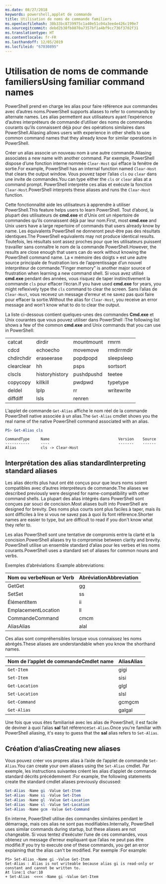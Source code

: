 ```yaml
---
ms.date: 08/27/2018
keywords: powershell,applet de commande
title: Utilisation de noms de commande familiers
ms.openlocfilehash: 30b33bc8739975c1a40e51c04a3ee4e426c199e7
ms.sourcegitcommit: debd2b38fb8070a7357bf1a4bf9cc736f3702f31
ms.translationtype: HT
ms.contentlocale: fr-FR
ms.lasthandoff: 12/05/2019
ms.locfileid: "67030895"
---
```

# <a name="using-familiar-command-names"></a><span data-ttu-id="d30bb-103">Utilisation de noms de commande familiers</span><span class="sxs-lookup"><span data-stu-id="d30bb-103">Using familiar command names</span></span>

<span data-ttu-id="d30bb-104">PowerShell prend en charge les alias pour faire référence aux commandes avec d’autres noms.</span><span class="sxs-lookup"><span data-stu-id="d30bb-104">PowerShell supports aliases to refer to commands by alternate names.</span></span> <span data-ttu-id="d30bb-105">Les alias permettent aux utilisateurs ayant l’expérience d’autres interpréteurs de commande d’utiliser des noms de commandes courants qu’ils connaissent déjà pour des opérations similaires dans PowerShell.</span><span class="sxs-lookup"><span data-stu-id="d30bb-105">Aliasing allows users with experience in other shells to use common command names that they already know for similar operations in PowerShell.</span></span>

<span data-ttu-id="d30bb-106">Créer un alias associe un nouveau nom à une autre commande.</span><span class="sxs-lookup"><span data-stu-id="d30bb-106">Aliasing associates a new name with another command.</span></span> <span data-ttu-id="d30bb-107">Par exemple, PowerShell dispose d’une fonction interne nommée `Clear-Host` qui efface la fenêtre de sortie.</span><span class="sxs-lookup"><span data-stu-id="d30bb-107">For example, PowerShell has an internal function named `Clear-Host` that clears the output window.</span></span> <span data-ttu-id="d30bb-108">Vous pouvez taper l’alias `cls` ou `clear` dans une invite de commandes.</span><span class="sxs-lookup"><span data-stu-id="d30bb-108">You can type either the `cls` or `clear` alias at a command prompt.</span></span> <span data-ttu-id="d30bb-109">PowerShell interprète ces alias et exécute la fonction `Clear-Host`.</span><span class="sxs-lookup"><span data-stu-id="d30bb-109">PowerShell interprets these aliases and runs the `Clear-Host` function.</span></span>

<span data-ttu-id="d30bb-110">Cette fonctionnalité aide les utilisateurs à apprendre à utiliser PowerShell.</span><span class="sxs-lookup"><span data-stu-id="d30bb-110">This feature helps users to learn PowerShell.</span></span> <span data-ttu-id="d30bb-111">Tout d’abord, la plupart des utilisateurs de **cmd.exe** et d’Unix ont un répertoire de commandes qu’ils connaissent déjà par leur nom.</span><span class="sxs-lookup"><span data-stu-id="d30bb-111">First, most **cmd.exe** and Unix users have a large repertoire of commands that users already know by name.</span></span> <span data-ttu-id="d30bb-112">Les équivalents PowerShell ne donneront peut-être pas des résultats identiques.</span><span class="sxs-lookup"><span data-stu-id="d30bb-112">The PowerShell equivalents may not produce identical results.</span></span> <span data-ttu-id="d30bb-113">Toutefois, les résultats sont assez proches pour que les utilisateurs puissent travailler sans connaître le nom de la commande PowerShell.</span><span class="sxs-lookup"><span data-stu-id="d30bb-113">However, the results are close enough that users can do work without knowing the PowerShell command name.</span></span> <span data-ttu-id="d30bb-114">La « mémoire des doigts » est une autre source principale de frustration lors de l’apprentissage d’un nouvel interpréteur de commande.</span><span class="sxs-lookup"><span data-stu-id="d30bb-114">"Finger memory" is another major source of frustration when learning a new command shell.</span></span> <span data-ttu-id="d30bb-115">Si vous avez utilisé **cmd.exe** pendant des années, vous risquez de taper instinctivement la commande `cls` pour effacer l’écran.</span><span class="sxs-lookup"><span data-stu-id="d30bb-115">If you have used **cmd.exe** for years, you might reflexively type the `cls` command to clear the screen.</span></span> <span data-ttu-id="d30bb-116">Sans l’alias de `Clear-Host`, vous recevez un message d’erreur et ne savez pas quoi faire pour effacer la sortie.</span><span class="sxs-lookup"><span data-stu-id="d30bb-116">Without the alias for `Clear-Host`, you receive an error message and won't know what to do to clear the output.</span></span>

<span data-ttu-id="d30bb-117">La liste ci-dessous contient quelques-unes des commandes **Cmd.exe** et Unix courantes que vous pouvez utiliser dans PowerShell :</span><span class="sxs-lookup"><span data-stu-id="d30bb-117">The following list shows a few of the common **cmd.exe** and Unix commands that you can use in PowerShell:</span></span>

|||||
|-|-|-|-|
|<span data-ttu-id="d30bb-118">cat</span><span class="sxs-lookup"><span data-stu-id="d30bb-118">cat</span></span>|<span data-ttu-id="d30bb-119">dir</span><span class="sxs-lookup"><span data-stu-id="d30bb-119">dir</span></span>|<span data-ttu-id="d30bb-120">mount</span><span class="sxs-lookup"><span data-stu-id="d30bb-120">mount</span></span>|<span data-ttu-id="d30bb-121">rm</span><span class="sxs-lookup"><span data-stu-id="d30bb-121">rm</span></span>|
|<span data-ttu-id="d30bb-122">cd</span><span class="sxs-lookup"><span data-stu-id="d30bb-122">cd</span></span>|<span data-ttu-id="d30bb-123">echo</span><span class="sxs-lookup"><span data-stu-id="d30bb-123">echo</span></span>|<span data-ttu-id="d30bb-124">move</span><span class="sxs-lookup"><span data-stu-id="d30bb-124">move</span></span>|<span data-ttu-id="d30bb-125">rmdir</span><span class="sxs-lookup"><span data-stu-id="d30bb-125">rmdir</span></span>|
|<span data-ttu-id="d30bb-126">chdir</span><span class="sxs-lookup"><span data-stu-id="d30bb-126">chdir</span></span>|<span data-ttu-id="d30bb-127">erase</span><span class="sxs-lookup"><span data-stu-id="d30bb-127">erase</span></span>|<span data-ttu-id="d30bb-128">popd</span><span class="sxs-lookup"><span data-stu-id="d30bb-128">popd</span></span>|<span data-ttu-id="d30bb-129">sleep</span><span class="sxs-lookup"><span data-stu-id="d30bb-129">sleep</span></span>|
|<span data-ttu-id="d30bb-130">clear</span><span class="sxs-lookup"><span data-stu-id="d30bb-130">clear</span></span>|<span data-ttu-id="d30bb-131">h</span><span class="sxs-lookup"><span data-stu-id="d30bb-131">h</span></span>|<span data-ttu-id="d30bb-132">ps</span><span class="sxs-lookup"><span data-stu-id="d30bb-132">ps</span></span>|<span data-ttu-id="d30bb-133">sort</span><span class="sxs-lookup"><span data-stu-id="d30bb-133">sort</span></span>|
|<span data-ttu-id="d30bb-134">cls</span><span class="sxs-lookup"><span data-stu-id="d30bb-134">cls</span></span>|<span data-ttu-id="d30bb-135">history</span><span class="sxs-lookup"><span data-stu-id="d30bb-135">history</span></span>|<span data-ttu-id="d30bb-136">pushd</span><span class="sxs-lookup"><span data-stu-id="d30bb-136">pushd</span></span>|<span data-ttu-id="d30bb-137">tee</span><span class="sxs-lookup"><span data-stu-id="d30bb-137">tee</span></span>|
|<span data-ttu-id="d30bb-138">copy</span><span class="sxs-lookup"><span data-stu-id="d30bb-138">copy</span></span>|<span data-ttu-id="d30bb-139">kill</span><span class="sxs-lookup"><span data-stu-id="d30bb-139">kill</span></span>|<span data-ttu-id="d30bb-140">pwd</span><span class="sxs-lookup"><span data-stu-id="d30bb-140">pwd</span></span>|<span data-ttu-id="d30bb-141">type</span><span class="sxs-lookup"><span data-stu-id="d30bb-141">type</span></span>|
|<span data-ttu-id="d30bb-142">del</span><span class="sxs-lookup"><span data-stu-id="d30bb-142">del</span></span>|<span data-ttu-id="d30bb-143">lp</span><span class="sxs-lookup"><span data-stu-id="d30bb-143">lp</span></span>|<span data-ttu-id="d30bb-144">r</span><span class="sxs-lookup"><span data-stu-id="d30bb-144">r</span></span>|<span data-ttu-id="d30bb-145">write</span><span class="sxs-lookup"><span data-stu-id="d30bb-145">write</span></span>|
|<span data-ttu-id="d30bb-146">diff</span><span class="sxs-lookup"><span data-stu-id="d30bb-146">diff</span></span>|<span data-ttu-id="d30bb-147">ls</span><span class="sxs-lookup"><span data-stu-id="d30bb-147">ls</span></span>|<span data-ttu-id="d30bb-148">ren</span><span class="sxs-lookup"><span data-stu-id="d30bb-148">ren</span></span>||

<span data-ttu-id="d30bb-149">L’applet de commande `Get-Alias` affiche le nom réel de la commande PowerShell native associée à un alias.</span><span class="sxs-lookup"><span data-stu-id="d30bb-149">The `Get-Alias` cmdlet shows you the real name of the native PowerShell command associated with an alias.</span></span>

```powershell
PS> Get-Alias cls
```

```Output
CommandType     Name                               Version    Source
-----------     ----                               -------    ------
Alias           cls -> Clear-Host
```

## <a name="interpreting-standard-aliases"></a><span data-ttu-id="d30bb-150">Interprétation des alias standard</span><span class="sxs-lookup"><span data-stu-id="d30bb-150">Interpreting standard aliases</span></span>

<span data-ttu-id="d30bb-151">Les alias décrits plus haut ont été conçus pour que leurs noms soient compatibles avec d’autres interpréteurs de commande.</span><span class="sxs-lookup"><span data-stu-id="d30bb-151">The aliases we described previously were designed for name-compatibility with other command shells.</span></span>
<span data-ttu-id="d30bb-152">La plupart des alias intégrés dans PowerShell sont conçues par souci de concision.</span><span class="sxs-lookup"><span data-stu-id="d30bb-152">Most aliases built into PowerShell are designed for brevity.</span></span> <span data-ttu-id="d30bb-153">Des noms plus courts sont plus faciles à taper, mais ils sont difficiles à lire si vous ne savez pas à quoi ils font référence.</span><span class="sxs-lookup"><span data-stu-id="d30bb-153">Shorter names are easier to type, but are difficult to read if you don't know what they refer to.</span></span>

<span data-ttu-id="d30bb-154">Les alias PowerShell sont une tentative de compromis entre la clarté et la concision.</span><span class="sxs-lookup"><span data-stu-id="d30bb-154">PowerShell aliases try to compromise between clarity and brevity.</span></span> <span data-ttu-id="d30bb-155">PowerShell utilise un ensemble standard d’alias pour les verbes et les noms courants.</span><span class="sxs-lookup"><span data-stu-id="d30bb-155">PowerShell uses a standard set of aliases for common nouns and verbs.</span></span>

<span data-ttu-id="d30bb-156">Exemples d’abréviations :</span><span class="sxs-lookup"><span data-stu-id="d30bb-156">Example abbreviations:</span></span>

| <span data-ttu-id="d30bb-157">Nom ou verbe</span><span class="sxs-lookup"><span data-stu-id="d30bb-157">Noun or Verb</span></span> | <span data-ttu-id="d30bb-158">Abréviation</span><span class="sxs-lookup"><span data-stu-id="d30bb-158">Abbreviation</span></span> |
|--------------|--------------|
| <span data-ttu-id="d30bb-159">Get</span><span class="sxs-lookup"><span data-stu-id="d30bb-159">Get</span></span>          | <span data-ttu-id="d30bb-160">g</span><span class="sxs-lookup"><span data-stu-id="d30bb-160">g</span></span>            |
| <span data-ttu-id="d30bb-161">Set</span><span class="sxs-lookup"><span data-stu-id="d30bb-161">Set</span></span>          | <span data-ttu-id="d30bb-162">s</span><span class="sxs-lookup"><span data-stu-id="d30bb-162">s</span></span>            |
| <span data-ttu-id="d30bb-163">Élément</span><span class="sxs-lookup"><span data-stu-id="d30bb-163">Item</span></span>         | <span data-ttu-id="d30bb-164">i</span><span class="sxs-lookup"><span data-stu-id="d30bb-164">i</span></span>            |
| <span data-ttu-id="d30bb-165">Emplacement</span><span class="sxs-lookup"><span data-stu-id="d30bb-165">Location</span></span>     | <span data-ttu-id="d30bb-166">l</span><span class="sxs-lookup"><span data-stu-id="d30bb-166">l</span></span>            |
| <span data-ttu-id="d30bb-167">Commande</span><span class="sxs-lookup"><span data-stu-id="d30bb-167">Command</span></span>      | <span data-ttu-id="d30bb-168">cm</span><span class="sxs-lookup"><span data-stu-id="d30bb-168">cm</span></span>           |
| <span data-ttu-id="d30bb-169">Alias</span><span class="sxs-lookup"><span data-stu-id="d30bb-169">Alias</span></span>        | <span data-ttu-id="d30bb-170">al</span><span class="sxs-lookup"><span data-stu-id="d30bb-170">al</span></span>           |

<span data-ttu-id="d30bb-171">Ces alias sont compréhensibles lorsque vous connaissez les noms abrégés.</span><span class="sxs-lookup"><span data-stu-id="d30bb-171">These aliases are understandable when you know the shorthand names.</span></span>

| <span data-ttu-id="d30bb-172">Nom de l’applet de commande</span><span class="sxs-lookup"><span data-stu-id="d30bb-172">Cmdlet name</span></span>    | <span data-ttu-id="d30bb-173">Alias</span><span class="sxs-lookup"><span data-stu-id="d30bb-173">Alias</span></span> |
|----------------|-------|
| `Get-Item`     | <span data-ttu-id="d30bb-174">gi</span><span class="sxs-lookup"><span data-stu-id="d30bb-174">gi</span></span>    |
| `Set-Item`     | <span data-ttu-id="d30bb-175">si</span><span class="sxs-lookup"><span data-stu-id="d30bb-175">si</span></span>    |
| `Get-Location` | <span data-ttu-id="d30bb-176">gl</span><span class="sxs-lookup"><span data-stu-id="d30bb-176">gl</span></span>    |
| `Set-Location` | <span data-ttu-id="d30bb-177">sl</span><span class="sxs-lookup"><span data-stu-id="d30bb-177">sl</span></span>    |
| `Get-Command`  | <span data-ttu-id="d30bb-178">gcm</span><span class="sxs-lookup"><span data-stu-id="d30bb-178">gcm</span></span>   |
| `Get-Alias`    | <span data-ttu-id="d30bb-179">gal</span><span class="sxs-lookup"><span data-stu-id="d30bb-179">gal</span></span>   |

<span data-ttu-id="d30bb-180">Une fois que vous êtes familiarisé avec les alias de PowerShell, il est facile de deviner à quoi l’alias **sal** fait référence`Set-Alias`.</span><span class="sxs-lookup"><span data-stu-id="d30bb-180">Once you're familiar with PowerShell aliasing, it's easy to guess that the **sal** alias refers to `Set-Alias`.</span></span>

## <a name="creating-new-aliases"></a><span data-ttu-id="d30bb-181">Création d’alias</span><span class="sxs-lookup"><span data-stu-id="d30bb-181">Creating new aliases</span></span>

<span data-ttu-id="d30bb-182">Vous pouvez créer vos propres alias à l’aide de l’applet de commande `Set-Alias`.</span><span class="sxs-lookup"><span data-stu-id="d30bb-182">You can create your own aliases using the `Set-Alias` cmdlet.</span></span> <span data-ttu-id="d30bb-183">Par exemple, les instructions suivantes créent les alias d’applet de commande standard décrits précédemment :</span><span class="sxs-lookup"><span data-stu-id="d30bb-183">For example, the following statements create the standard cmdlet aliases previously discussed:</span></span>

```powershell
Set-Alias -Name gi -Value Get-Item
Set-Alias -Name si -Value Set-Item
Set-Alias -Name gl -Value Get-Location
Set-Alias -Name sl -Value Set-Location
Set-Alias -Name gcm -Value Get-Command
```

<span data-ttu-id="d30bb-184">En interne, PowerShell utilise des commandes similaires pendant le démarrage, mais ces alias ne sont pas modifiables.</span><span class="sxs-lookup"><span data-stu-id="d30bb-184">Internally, PowerShell uses similar commands during startup, but these aliases are not changeable.</span></span>
<span data-ttu-id="d30bb-185">Si vous tentez d’exécuter l’une de ces commandes, vous obtenez un message d’erreur expliquant que l’alias ne peut pas être modifié.</span><span class="sxs-lookup"><span data-stu-id="d30bb-185">If you try to execute one of these commands, you get an error explaining that the alias can't be modified.</span></span> <span data-ttu-id="d30bb-186">Par exemple :</span><span class="sxs-lookup"><span data-stu-id="d30bb-186">For example:</span></span>

```
PS> Set-Alias -Name gi -Value Get-Item
Set-Alias : Alias is not writeable because alias gi is read-only or constant and cannot be written to.
At line:1 char:10
+ Set-Alias  <<<< -Name gi -Value Get-Item
```

